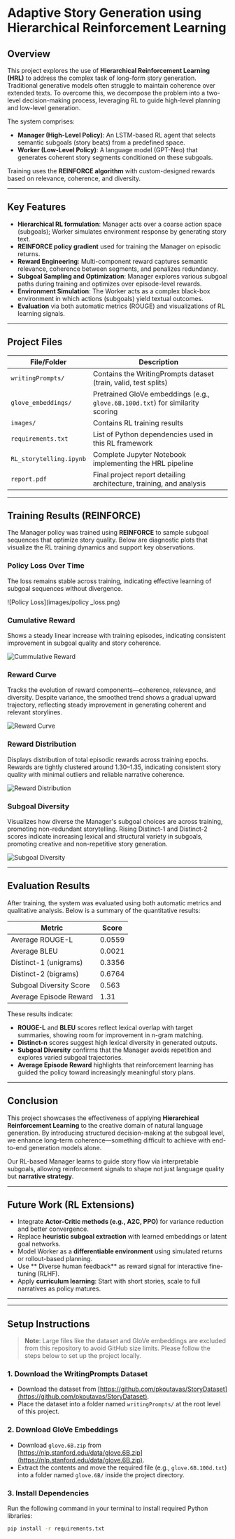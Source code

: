 # Adaptive Story Generation using Hierarchical Reinforcement Learning

##  Overview

This project explores the use of **Hierarchical Reinforcement Learning (HRL)** to address the complex task of long-form story generation. Traditional generative models often struggle to maintain coherence over extended texts. To overcome this, we decompose the problem into a two-level decision-making process, leveraging RL to guide high-level planning and low-level generation.

The system comprises:

- **Manager (High-Level Policy)**: An LSTM-based RL agent that selects semantic subgoals (story beats) from a predefined space.
- **Worker (Low-Level Policy)**: A language model (GPT-Neo) that generates coherent story segments conditioned on these subgoals.

Training uses the **REINFORCE algorithm** with custom-designed rewards based on relevance, coherence, and diversity.

---

##  Key Features

- **Hierarchical RL formulation**: Manager acts over a coarse action space (subgoals); Worker simulates environment response by generating story text.
- **REINFORCE policy gradient** used for training the Manager on episodic returns.
- **Reward Engineering**: Multi-component reward captures semantic relevance, coherence between segments, and penalizes redundancy.
- **Subgoal Sampling and Optimization**: Manager explores various subgoal paths during training and optimizes over episode-level rewards.
- **Environment Simulation**: The Worker acts as a complex black-box environment in which actions (subgoals) yield textual outcomes.
- **Evaluation** via both automatic metrics (ROUGE) and visualizations of RL learning signals.

---

## Project Files

| File/Folder            | Description                                                                     |
|------------------------|---------------------------------------------------------------------------------|
| `writingPrompts/`      | Contains the WritingPrompts dataset (train, valid, test splits)                 |
| `glove_embeddings/`    | Pretrained GloVe embeddings (e.g., `glove.6B.100d.txt`) for similarity scoring  |
| `images/`              | Contains RL training results                                                    |
| `requirements.txt`     | List of Python dependencies used in this RL framework                           |
| `RL_storytelling.ipynb`| Complete Jupyter Notebook implementing the HRL pipeline                         |
| `report.pdf`           | Final project report detailing architecture, training, and analysis             |

---

##  Training Results (REINFORCE)

The Manager policy was trained using **REINFORCE** to sample subgoal sequences that optimize story quality. Below are diagnostic plots that visualize the RL training dynamics and support key observations.

###  Policy Loss Over Time
The loss remains stable across training, indicating effective learning of subgoal sequences without divergence.

![Policy Loss](images/policy _loss.png)

### Cumulative Reward
 Shows a steady linear increase with training episodes, indicating consistent improvement in subgoal quality and story coherence.

![Cummulative Reward](images/cummulative_reward.png)

###  Reward Curve
Tracks the evolution of reward components—coherence, relevance, and diversity.
Despite variance, the smoothed trend shows a gradual upward trajectory, reflecting steady improvement in generating coherent and relevant storylines.

![Reward Curve](images/reward_curve.png)

###  Reward Distribution
Displays distribution of total episodic rewards across training epochs.
Rewards are tightly clustered around 1.30–1.35, indicating consistent story quality with minimal outliers and reliable narrative coherence.

![Reward Distribution](images/reward_distribution.png)

###  Subgoal Diversity
Visualizes how diverse the Manager's subgoal choices are across training, promoting non-redundant storytelling.
Rising Distinct-1 and Distinct-2 scores indicate increasing lexical and structural variety in subgoals, promoting creative and non-repetitive story generation.

![Subgoal Diversity](images/subgoal_diversity.png)


---

##  Evaluation Results

After training, the system was evaluated using both automatic metrics and qualitative analysis. Below is a summary of the quantitative results:

| **Metric**                  | **Score** |
|-----------------------------|-----------|
| Average ROUGE-L             | 0.0559    |
| Average BLEU                | 0.0021    |
| Distinct-1 (unigrams)       | 0.3356    |
| Distinct-2 (bigrams)        | 0.6764    |
| Subgoal Diversity Score     | 0.563     |
| Average Episode Reward      | 1.31      |

These results indicate:

- **ROUGE-L** and **BLEU** scores reflect lexical overlap with target summaries, showing room for improvement in n-gram matching.
- **Distinct-n** scores suggest high lexical diversity in generated outputs.
- **Subgoal Diversity** confirms that the Manager avoids repetition and explores varied subgoal trajectories.
- **Average Episode Reward** highlights that reinforcement learning has guided the policy toward increasingly meaningful story plans.


---

##  Conclusion

This project showcases the effectiveness of applying **Hierarchical Reinforcement Learning** to the creative domain of natural language generation. By introducing structured decision-making at the subgoal level, we enhance long-term coherence—something difficult to achieve with end-to-end generation models alone.

Our RL-based Manager learns to guide story flow via interpretable subgoals, allowing reinforcement signals to shape not just language quality but **narrative strategy**.

---

##  Future Work (RL Extensions)

- Integrate **Actor-Critic methods (e.g., A2C, PPO)** for variance reduction and better convergence.
- Replace **heuristic subgoal extraction** with learned embeddings or latent goal networks.
- Model Worker as a **differentiable environment** using simulated returns or rollout-based planning.
- Use ** Diverse human feedback** as reward signal for interactive fine-tuning (RLHF).
- Apply **curriculum learning**: Start with short stories, scale to full narratives as policy matures.


---
---

##  Setup Instructions

>  **Note**: Large files like the dataset and GloVe embeddings are excluded from this repository to avoid GitHub size limits. Please follow the steps below to set up the project locally.

### 1. Download the WritingPrompts Dataset

- Download the dataset from [https://github.com/pkoutavas/StoryDataset](https://github.com/pkoutavas/StoryDataset).
- Place the dataset into a folder named `writingPrompts/` at the root level of this project.

### 2. Download GloVe Embeddings

- Download `glove.6B.zip` from [https://nlp.stanford.edu/data/glove.6B.zip](https://nlp.stanford.edu/data/glove.6B.zip).
- Extract the contents and move the required file (e.g., `glove.6B.100d.txt`) into a folder named `glove.6B/` inside the project directory.

### 3. Install Dependencies

Run the following command in your terminal to install required Python libraries:

```bash
pip install -r requirements.txt
